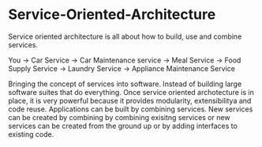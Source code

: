 # Service-Oriented-Architecture

Service oriented architecture is all about how to build, use and combine services.

You -> Car Service -> Car Maintenance service
    -> Meal Service -> Food Supply Service
    -> Laundry Service -> Appliance Maintenance Service

Bringing the concept of services into software. Instead of building large software suites that do everything.
Once service oriented archotecture is in place, it is very powerful because it provides modularity, extensibilitya and code reuse. Applications can be built by combining services. New services can be created by combining by combining exisitng services or new services can be created from the ground up or by adding interfaces to existing code.

